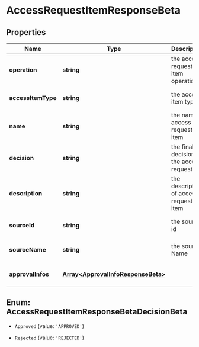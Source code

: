 # AccessRequestItemResponseBeta

## Properties

Name | Type | Description | Notes
------------ | ------------- | ------------- | -------------
**operation** | **string** | the access request item operation | [optional] [default to undefined]
**accessItemType** | **string** | the access item type | [optional] [default to undefined]
**name** | **string** | the name of access request item | [optional] [default to undefined]
**decision** | **string** | the final decision for the access request | [optional] [default to undefined]
**description** | **string** | the description of access request item | [optional] [default to undefined]
**sourceId** | **string** | the source id | [optional] [default to undefined]
**sourceName** | **string** | the source Name | [optional] [default to undefined]
**approvalInfos** | [**Array&lt;ApprovalInfoResponseBeta&gt;**](ApprovalInfoResponseBeta.md) |  | [optional] [default to undefined]



## Enum: AccessRequestItemResponseBetaDecisionBeta


* `Approved` (value: `'APPROVED'`)

* `Rejected` (value: `'REJECTED'`)



